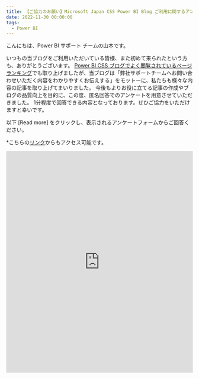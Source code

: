 ```yaml
---
title: 【ご協力のお願い】Microsoft Japan CSS Power BI Blog ご利用に関するアンケート
date: 2022-11-30 00:00:00 
tags:
  - Power BI
---
```



</dr>

こんにちは、Power BI サポート チームの山本です。 

いつもの当ブログをご利用いただいている皆様、また初めて来られたという方も、ありがとうございます。
[Power BI CSS ブログでよく閲覧されているページランキング](https://jpbap-sqlbi.github.io/blog/powerbi/pbi_blog_reflection2022/)でも取り上げましたが、当ブログは「弊社サポートチームへお問い合わせいただく内容をわかりやすくお伝えする」をモットーに、私たちも様々な内容の記事を取り上げてまいりました。
今後もよりお役に立てる記事の作成やブログの品質向上を目的に、この度、匿名回答でのアンケートを用意させていただきました。
1分程度で回答できる内容となっております。ぜひご協力をいただけますと幸いです。

以下 [Read more] をクリックし、表示されるアンケートフォームからご回答ください。

*こちらの[リンク](https://forms.microsoft.com/r/LfhqfuwNeg)からもアクセス可能です。

<!-- more -->

<iframe width="680px" height="600px" src="https://forms.microsoft.com/Pages/ResponsePage.aspx?id=v4j5cvGGr0GRqy180BHbR8vbNkPEq5NBksLHn6yNV_lUOEhONDBTT1VJWElINUNLUDRCVkRTV0w1NC4u&embed=true" frameborder="0" marginwidth="0" marginheight="0" style="border: none; max-width:100%; max-height:100vh" allowfullscreen webkitallowfullscreen mozallowfullscreen msallowfullscreen> </iframe>